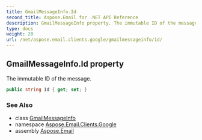 ```yaml
---
title: GmailMessageInfo.Id
second_title: Aspose.Email for .NET API Reference
description: GmailMessageInfo property. The immutable ID of the message
type: docs
weight: 20
url: /net/aspose.email.clients.google/gmailmessageinfo/id/
---
```

## GmailMessageInfo.Id property

The immutable ID of the message.

```csharp
public string Id { get; set; }
```

### See Also

* class [GmailMessageInfo](../)
* namespace [Aspose.Email.Clients.Google](../../gmailmessageinfo/)
* assembly [Aspose.Email](../../../)


